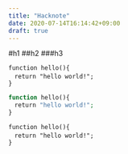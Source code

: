 ```yaml
---
title: "Hacknote"
date: 2020-07-14T16:14:42+09:00
draft: true
---
```


#h1
##h2
###h3

```
function hello(){
　return "hello world!";
}
```
```php
function hello(){
　return "hello world!";
}
```
```php:hello.php
function hello(){
　return "hello world!";
}
```